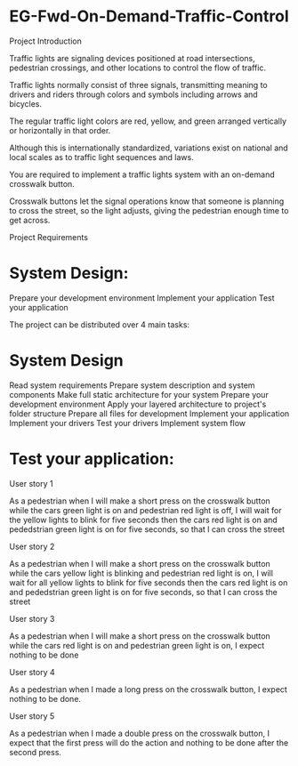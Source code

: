 # EG-Fwd-On-Demand-Traffic-Control

Project Introduction


Traffic lights are signaling devices positioned at road intersections, pedestrian crossings, and other locations to control the flow of traffic.



Traffic lights normally consist of three signals, transmitting meaning to drivers and riders through colors and symbols including arrows and bicycles.

The regular traffic light colors are red, yellow, and green arranged vertically or horizontally in that order.

Although this is internationally standardized, variations exist on national and local scales as to traffic light sequences and laws.



You are required to implement a traffic lights system with an on-demand crosswalk button.

Crosswalk buttons let the signal operations know that someone is planning to cross the street, so the light adjusts, giving the pedestrian enough time to get across.


Project Requirements


# System Design:
Prepare your development environment
Implement your application
Test your application


The project can be distributed over 4 main tasks:


# System Design
Read system requirements
Prepare system description and system components
Make full static architecture for your system
Prepare your development environment
Apply your layered architecture to project's folder structure
Prepare all files for development
Implement your application
Implement your drivers
Test your drivers
Implement system flow


# Test your application:
User story 1

As a pedestrian when I will make a short press on the crosswalk button while the cars green light is on and pedestrian red light is off, I will wait for the yellow lights to blink for five seconds then the cars red light is on and pededstrian green light is on for five seconds, so that I can cross the street

User story 2

As a pedestrian when I will make a short press on the crosswalk button while the cars yellow light is blinking and pedestrian red light is on, I will wait for all yellow lights to blink for five seconds then the cars red light is on and pededstrian green light is on for five seconds, so that I can cross the street

User story 3

As a pedestrian when I will make a short press on the crosswalk button while the cars red light is on and pedestrian green light is on, I expect nothing to be done

User story 4

As a pedestrian when I made a long press on the crosswalk button, I expect nothing to be done.

User story 5

As a pedestrian when I made a double press on the crosswalk button, I expect that the first press will do the action and nothing to be done after the second press.
